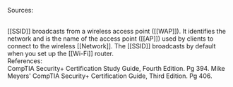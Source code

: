 Sources:

\
[[SSID]] broadcasts from a wireless access point ([[WAP]]). It identifies the network and is the name of the access point ([[AP]]) used by clients to connect to the wireless [[Network]]. The [[SSID]] broadcasts by default when you set up the [[Wi-Fi]] router.
\
References:
\
CompTIA Security+ Certification Study Guide, Fourth Edition. Pg 394.
Mike Meyers' CompTIA Security+ Certification Guide, Third Edition. Pg 406.
